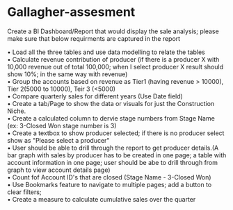 # Gallagher-assesment
Create a BI Dashboard/Report that would display the sale analysis; please make sure that below requirments are captured in the report	

• Load all the three tables and use data modelling to relate the tables					
• Calculate  revenue contribution of producer (if there is a producer X with 10,000 revenue out of total 100,000; when I select producer X result should show 10%; in the same way with revenue) 					
• Group the accounts based on revenue as Tier1 (having revenue > 10000), Tier 2(5000 to 10000), Teir 3 (<5000) 					
• Compare quarterly sales for different years (Use Date field)					
• Create a tab/Page to show the data or visuals for just the Construction Niche.					
• Create a calculated column to dervie stage numbers from Stage Name (ex: 3-Closed Won stage number is 3)					
• Create a textbox to show producer selected; if there is no producer select show as "Please select a producer"					
• User should be able to drill through the report to get producer details.(A bar graph with sales by producer has to be created in one page; a table with account information in one page; user should be abe to drill through from graph to view account details page)					
• Count fof Account ID's that are closed (Stage Name - 3-Closed Won)					
• Use Bookmarks feature to navigate to multiple pages; add a button to clear filters; 					
• Create a measure to calculate cumulative sales over the quarter					
